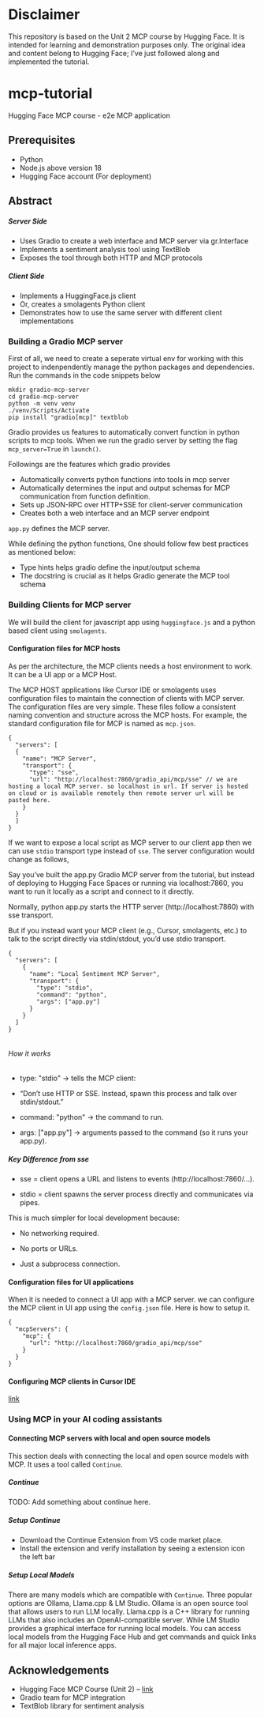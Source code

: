 # Disclaimer
This repository is based on the Unit 2 MCP course by Hugging Face. It is intended for learning and demonstration purposes only. The original idea and content belong to Hugging Face; I’ve just followed along and implemented the tutorial.

# mcp-tutorial
Hugging Face MCP course - e2e MCP application

## Prerequisites

- Python
- Node.js above version 18
- Hugging Face account (For deployment)

## Abstract
##### Server Side

- Uses Gradio to create a web interface and MCP server via gr.Interface
- Implements a sentiment analysis tool using TextBlob
- Exposes the tool through both HTTP and MCP protocols
  
##### Client Side

- Implements a HuggingFace.js client
- Or, creates a smolagents Python client
- Demonstrates how to use the same server with different client implementations

### Building a Gradio MCP server

First of all, we need to create a seperate virtual env for working with this project to indenpendently manage the python packages and dependencies.
Run the commands in the code snippets below

```
mkdir gradio-mcp-server
cd gradio-mcp-server
python -m venv venv
./venv/Scripts/Activate
pip install "gradio[mcp]" textblob
```

Gradio provides us features to automatically convert function in python scripts to mcp tools. When we run the gradio server by setting the flag `mcp_server=True` in `launch()`.

Followings are the features which gradio provides

- Automatically converts python functions into tools in mcp server
- Automatically determines the input and output schemas for MCP communication from function definition.
- Sets up JSON-RPC over HTTP+SSE for client-server communication
- Creates both a web interface and an MCP server endpoint

`app.py` defines the MCP server.

While defining the python functions, One should follow few best practices as mentioned below:

- Type hints helps gradio define the input/output schema
- The docstring is crucial as it helps Gradio generate the MCP tool schema

### Building Clients for MCP server

We will build the client for javascript app using `huggingface.js` and a python based client using `smolagents`.

#### Configuration files for MCP hosts

As per the architecture, the MCP clients needs a host environment to work. It can be a UI app or a MCP Host. 

The MCP HOST applications like Cursor IDE or smolagents uses configuration files to maintain the connection of clients with MCP server. The configuration files are very simple. These files follow a consistent naming convention and structure across the MCP hosts. For example, the standard configuration file for MCP is named as `mcp.json`.

```
{
  "servers": [
  {
    "name": "MCP Server",
    "transport": {
      "type": "sse",
      "url": "http://localhost:7860/gradio_api/mcp/sse" // we are hosting a local MCP server. so localhost in url. If server is hosted on cloud or is available remotely then remote server url will be pasted here.
    }
  }
  ]
}

```

If we want to expose a local script as MCP server to our client app then we can use `stdio` transport type instead of `sse`. The server configuration would change as follows,

Say you’ve built the app.py Gradio MCP server from the tutorial, but instead of deploying to Hugging Face Spaces or running via localhost:7860, you want to run it locally as a script and connect to it directly.

Normally, python app.py starts the HTTP server (http://localhost:7860) with sse transport.

But if you instead want your MCP client (e.g., Cursor, smolagents, etc.) to talk to the script directly via stdin/stdout, you’d use stdio transport.

```
{
  "servers": [
    {
      "name": "Local Sentiment MCP Server",
      "transport": {
        "type": "stdio",
        "command": "python",
        "args": ["app.py"]
      }
    }
  ]
}


```

###### How it works

- type: "stdio" → tells the MCP client:
- “Don’t use HTTP or SSE. Instead, spawn this process and talk over stdin/stdout.”

- command: "python" → the command to run.

- args: ["app.py"] → arguments passed to the command (so it runs your app.py).

##### Key Difference from sse

- sse = client opens a URL and listens to events (http://localhost:7860/...).

- stdio = client spawns the server process directly and communicates via pipes.

This is much simpler for local development because:

- No networking required.

- No ports or URLs.

- Just a subprocess connection.

#### Configuration files for UI applications

When it is needed to connect a UI app with a MCP server. we can configure the MCP client in UI app using the `config.json` file.
Here is how to setup it.

```
{
  "mcpServers": {
    "mcp": {
      "url": "http://localhost:7860/gradio_api/mcp/sse"
    }
  }
}
```

#### Configuring MCP clients in Cursor IDE

[link](https://huggingface.co/learn/mcp-course/unit2/clients#configuring-an-mcp-client-within-cursor-ide)

### Using MCP in your AI coding assistants

#### Connecting MCP servers with local and open source models

This section deals with connecting the local and open source models with MCP. It uses a tool called `Continue`.

##### Continue

TODO: Add something about continue here.

##### Setup Continue

- Download the Continue Extension from VS code market place.
- Install the extension and verify installation by seeing a extension icon the left bar

##### Setup Local Models

There are many models which are compatible with `Continue`. Three popular options are Ollama, Llama.cpp & LM Studio. Ollama is an open source tool that allows users to run LLM locally.
Llama.cpp is a C++ library for running LLMs that also includes an OpenAI-compatible server. While LM Studio provides a graphical interface for running local models. You can access local models from the Hugging Face Hub and get commands and quick links for all major local inference apps.


## Acknowledgements
- Hugging Face MCP Course (Unit 2) – [link](https://huggingface.co/learn/mcp-course/unit2/introduction)
- Gradio team for MCP integration
- TextBlob library for sentiment analysis
